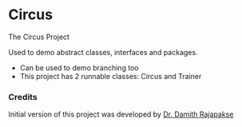 # Circus
The Circus Project

Used to demo abstract classes, interfaces and packages. 
- Can be used to demo branching too 
- This project has 2 runnable classes: Circus and Trainer 

### Credits

Initial version of this project was developed by [Dr. Damith Rajapakse](https://github.com/damithc)